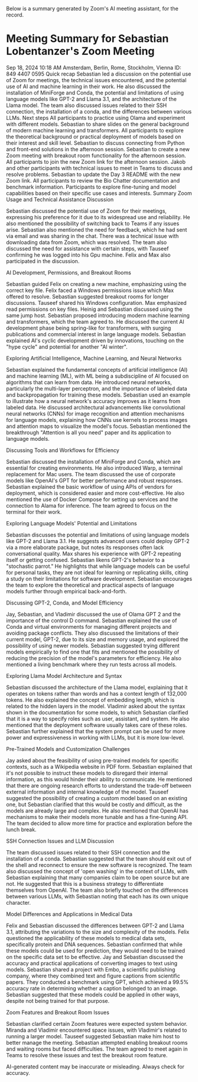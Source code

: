 Below is a summary generated by Zoom's AI meeting assistant, for the record.

# Meeting Summary for Sebastian Lobentanzer's Zoom Meeting

Sep 18, 2024 10:18 AM Amsterdam, Berlin, Rome, Stockholm, Vienna ID: 849 4407 0595
Quick recap
Sebastian led a discussion on the potential use of Zoom for meetings, the technical issues encountered, and the potential use of AI and machine learning in their work. He also discussed the installation of MiniForge and Conda, the potential and limitations of using language models like GPT-2 and Llama 3.1, and the architecture of the Llama model. The team also discussed issues related to their SSH connection, the installation of a conda, and the differences between various LLMs.
Next steps
All participants to practice using Olama and experiment with different models.
Sebastian to share slides on the general background of modern machine learning and transformers.
All participants to explore the theoretical background or practical deployment of models based on their interest and skill level.
Sebastian to discuss connecting from Python and front-end solutions in the afternoon session.
Sebastian to create a new Zoom meeting with breakout room functionality for the afternoon session.
All participants to join the new Zoom link for the afternoon session.
Jakob and other participants with technical issues to meet in Teams to discuss and resolve problems.
Sebastian to update the Day 3 README with the new Zoom link.
All participants to review the Bio Chatter documentation and benchmark information.
Participants to explore fine-tuning and model capabilities based on their specific use cases and interests.
Summary
Zoom Usage and Technical Assistance Discussion

Sebastian discussed the potential use of Zoom for their meetings, expressing his preference for it due to its widespread use and reliability. He also mentioned the possibility of switching back to Teams if any issues arise. Sebastian also mentioned the need for feedback, which he had sent via email and was sharing in the chat. There was a technical issue with downloading data from Zoom, which was resolved. The team also discussed the need for assistance with certain steps, with Tauseef confirming he was logged into his Gpu machine. Felix and Max also participated in the discussion.

AI Development, Permissions, and Breakout Rooms

Sebastian guided Felix on creating a new machine, emphasizing using the correct key file. Felix faced a Windows permissions issue which Max offered to resolve. Sebastian suggested breakout rooms for longer discussions. Tauseef shared his Windows configuration. Max emphasized read permissions on key files. Heinig and Sebastian discussed using the same jump host. Sebastian proposed introducing modern machine learning and transformers, which the team agreed to. He discussed the current AI development phase being spring-like for transformers, with surging publications and commercial interest in large language models. Sebastian explained AI's cyclic development driven by innovations, touching on the "hype cycle" and potential for another "AI winter".

Exploring Artificial Intelligence, Machine Learning, and Neural Networks

Sebastian explained the fundamental concepts of artificial intelligence (AI) and machine learning (ML), with ML being a subdiscipline of AI focused on algorithms that can learn from data. He introduced neural networks, particularly the multi-layer perceptron, and the importance of labeled data and backpropagation for training these models. Sebastian used an example to illustrate how a neural network's accuracy improves as it learns from labeled data. He discussed architectural advancements like convolutional neural networks (CNNs) for image recognition and attention mechanisms for language models, explaining how CNNs use kernels to process images and attention maps to visualize the model's focus. Sebastian mentioned the breakthrough "Attention is all you need" paper and its application to language models.

Discussing Tools and Workflows for Efficiency

Sebastian discussed the installation of MiniForge and Conda, which are essential for creating environments. He also introduced Warp, a terminal replacement for Mac users. The team discussed the use of corporate models like OpenAI's GPT for better performance and robust responses. Sebastian explained the basic workflow of using APIs of vendors for deployment, which is considered easier and more cost-effective. He also mentioned the use of Docker Compose for setting up services and the connection to Alama for inference. The team agreed to focus on the terminal for their work.

Exploring Language Models' Potential and Limitations

Sebastian discusses the potential and limitations of using language models like GPT-2 and Llama 3.1. He suggests advanced users could deploy GPT-2 via a more elaborate package, but notes its responses often lack conversational quality. Max shares his experience with GPT-2 repeating itself or getting confused. Sebastian likens GPT-2's behavior to a "stochastic parrot." He highlights that while language models can be useful for personal tasks, they are not ideal for learning or replicating skills, citing a study on their limitations for software development. Sebastian encourages the team to explore the theoretical and practical aspects of language models further through empirical back-and-forth.

Discussing GPT-2, Conda, and Model Efficiency

Jay, Sebastian, and Vladimir discussed the use of Olama GPT 2 and the importance of the control D command. Sebastian explained the use of Conda and virtual environments for managing different projects and avoiding package conflicts. They also discussed the limitations of their current model, GPT-2, due to its size and memory usage, and explored the possibility of using newer models. Sebastian suggested trying different models empirically to find one that fits and mentioned the possibility of reducing the precision of the model's parameters for efficiency. He also mentioned a living benchmark where they run tests across all models.

Exploring Llama Model Architecture and Syntax

Sebastian discussed the architecture of the Llama model, explaining that it operates on tokens rather than words and has a context length of 132,000 tokens. He also explained the concept of embedding length, which is related to the hidden layers in the model. Vladimir asked about the syntax shown in the documentation for some models, to which Sebastian clarified that it is a way to specify roles such as user, assistant, and system. He also mentioned that the deployment software usually takes care of these roles. Sebastian further explained that the system prompt can be used for more power and expressiveness in working with LLMs, but it is more low-level.

Pre-Trained Models and Customization Challenges

Jay asked about the feasibility of using pre-trained models for specific contexts, such as a Wikipedia website in PDF form. Sebastian explained that it's not possible to instruct these models to disregard their internal information, as this would hinder their ability to communicate. He mentioned that there are ongoing research efforts to understand the trade-off between external information and internal knowledge of the model. Tauseef suggested the possibility of creating a custom model based on an existing one, but Sebastian clarified that this would be costly and difficult, as the models are already large and complex. He also mentioned that OpenAI has mechanisms to make their models more tunable and has a fine-tuning API. The team decided to allow more time for practice and exploration before the lunch break.

SSH Connection Issues and LLM Discussion

The team discussed issues related to their SSH connection and the installation of a conda. Sebastian suggested that the team should exit out of the shell and reconnect to ensure the new software is recognized. The team also discussed the concept of 'open washing' in the context of LLMs, with Sebastian explaining that many companies claim to be open source but are not. He suggested that this is a business strategy to differentiate themselves from OpenAI. The team also briefly touched on the differences between various LLMs, with Sebastian noting that each has its own unique character.

Model Differences and Applications in Medical Data

Felix and Sebastian discussed the differences between GPT-2 and Llama 3.1, attributing the variations to the size and complexity of the models. Felix questioned the applicability of these models to medical data sets, specifically protein and DNA sequences. Sebastian confirmed that while these models could be used for prediction, they would need to be trained on the specific data set to be effective. Jay and Sebastian discussed the accuracy and practical applications of converting images to text using models. Sebastian shared a project with Embo, a scientific publishing company, where they combined text and figure captions from scientific papers. They conducted a benchmark using GPT, which achieved a 99.5% accuracy rate in determining whether a caption belonged to an image. Sebastian suggested that these models could be applied in other ways, despite not being trained for that purpose.

Zoom Features and Breakout Room Issues

Sebastian clarified certain Zoom features were expected system behavior. Miranda and Vladimir encountered space issues, with Vladimir's related to running a larger model. Tauseef suggested Sebastian make him host to better manage the meeting. Sebastian attempted enabling breakout rooms and waiting rooms but faced difficulties. The team agreed to meet again in Teams to resolve these issues and test the breakout room feature.

AI-generated content may be inaccurate or misleading. Always check for accuracy.
